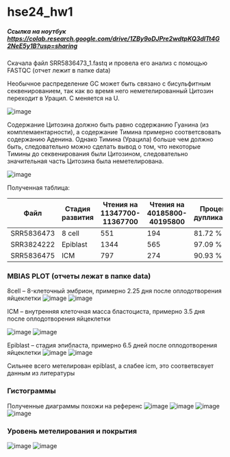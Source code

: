 # hse24_hw1

##### Ссылка на ноутбук https://colab.research.google.com/drive/1ZBy9oDJPre2wdtpKQ3dlTt4G2NeE5y1B?usp=sharing 

Скачала файл SRR5836473_1.fastq и провела его анализ с помощью FASTQC (отчет лежит в папке data)

Необычное распределение GC может быть связано с бисульфитным секвенированием, так как во время него неметелированный Цитозин переходит в Урацил. C меняется на U.

![image](https://github.com/prayforanya/hse24_hw1/blob/main/data/per_sequence_gc_content.png)
 
Содержание Цитозина должно быть равно содержанию Гуанина (из комплемаентарности), а содержание Тимина примерно соответсвовать содержанию Аденина. Однако Тимина (Урацила) больше чем должно быть, следовательно можно сделать вывод о том, что некоторые Тимины до секвенирования были Цитозином, следовательно значительная часть Цитозина была неметелирована.

![image](https://github.com/prayforanya/hse24_hw1/blob/main/data/per_base_sequence_content.png)

Полученная таблица:

| Файл | Стадия развития | Чтения на 11347700-11367700 | Чтения на 40185800-40195800 | Процент дупликации |
| - | - | - | - | - |
| SRR5836473 | 8 cell   | 551 | 194 | 81.72 % |
| SRR3824222 | Epiblast | 1344 | 565 | 97.09 % |
| SRR5836475 | ICM      | 797 | 274 | 90.93 % |

### MBIAS PLOT (отчеты лежат в папке data)

8cell – 8-клеточный эмбрион, примерно 2.25 дня после оплодотворения яйцеклетки
![image](https://github.com/prayforanya/hse24_hw1/blob/main/data/8_cell_Read_1.png)
![image](https://github.com/prayforanya/hse24_hw1/blob/main/data/8_cell_Read_2.png)

ICM – внутренняя клеточная масса бластоциста, примерно 3.5 дня после оплодотворения яйцеклетки

![image](https://github.com/prayforanya/hse24_hw1/blob/main/data/icm_Read_1.png)
![image](https://github.com/prayforanya/hse24_hw1/blob/main/data/icm_Read_2.png)

Epiblast – стадия эпибласта, примерно 6.5 дней после оплодотворения яйцеклетки
![image](https://github.com/prayforanya/hse24_hw1/blob/main/data/epiblast_Read_1.png)
![image](https://github.com/prayforanya/hse24_hw1/blob/main/data/epiblast_Read_2.png)

Сильнее всего метелирован epiblast, а слабее icm, это соответвсвует данным из литературы

### Гистограммы
Полученные диаграммы похожи на референс
![image](https://github.com/prayforanya/hse24_hw1/blob/main/data/reference.png)
![image](https://github.com/prayforanya/hse24_hw1/blob/main/data/8_cell.png)
![image](https://github.com/prayforanya/hse24_hw1/blob/main/data/icm.png)
![image](https://github.com/prayforanya/hse24_hw1/blob/main/data/epiblast.png)

### Уровень метелирования и покрытия
![image](https://github.com/prayforanya/hse24_hw1/blob/main/data/image_cov.png)
![image](https://github.com/prayforanya/hse24_hw1/blob/main/data/image_met.png)
